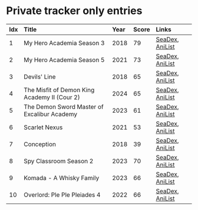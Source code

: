 # Private tracker only entries
| Idx | Title                                        | Year | Score | Links                                                                              |
| :---| :--------------------------------------------| :----| :-----| :----------------------------------------------------------------------------------|
| 1   | My Hero Academia Season 3                    | 2018 | 79    | [SeaDex](https://releases.moe/100166/), [AniList](https://anilist.co/anime/100166) |
| 2   | My Hero Academia Season 5                    | 2021 | 73    | [SeaDex](https://releases.moe/117193/), [AniList](https://anilist.co/anime/117193) |
| 3   | Devils' Line                                 | 2018 | 65    | [SeaDex](https://releases.moe/99531/), [AniList](https://anilist.co/anime/99531)   |
| 4   | The Misfit of Demon King Academy II (Cour 2) | 2024 | 65    | [SeaDex](https://releases.moe/130590/), [AniList](https://anilist.co/anime/130590) |
| 5   | The Demon Sword Master of Excalibur Academy  | 2023 | 61    | [SeaDex](https://releases.moe/140501/), [AniList](https://anilist.co/anime/140501) |
| 6   | Scarlet Nexus                                | 2021 | 53    | [SeaDex](https://releases.moe/131150/), [AniList](https://anilist.co/anime/131150) |
| 7   | Conception                                   | 2018 | 39    | [SeaDex](https://releases.moe/101609/), [AniList](https://anilist.co/anime/101609) |
| 8   | Spy Classroom Season 2                       | 2023 | 70    | [SeaDex](https://releases.moe/163542/), [AniList](https://anilist.co/anime/163542) |
| 9   | Komada - A Whisky Family                     | 2023 | 66    | [SeaDex](https://releases.moe/164293/), [AniList](https://anilist.co/anime/164293) |
| 10  | Overlord: Ple Ple Pleiades 4                 | 2022 | 66    | [SeaDex](https://releases.moe/151898/), [AniList](https://anilist.co/anime/151898) |